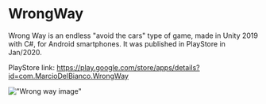 # WrongWay
Wrong Way is an endless "avoid the cars" type of game, made in Unity 2019 with C#, for Android smartphones. It was published in PlayStore in Jan/2020.

PlayStore link: https://play.google.com/store/apps/details?id=com.MarcioDelBianco.WrongWay

!["Wrong way image"](https://i.ibb.co/9ncswK1/WrongWay.png)

